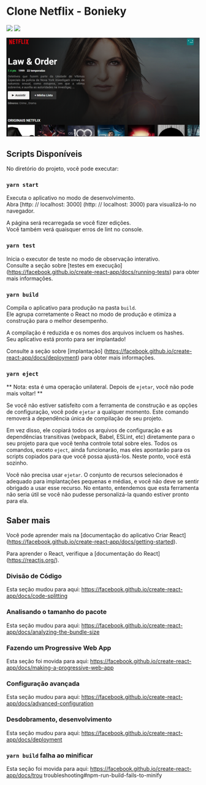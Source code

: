 # Clone Netflix - Bonieky

![](https://img.shields.io/github/languages/top/Gabriel4420/netflixclone) ![](https://img.shields.io/github/languages/count/Gabriel4420/netflixclone)

![](about-project.png)

## Scripts Disponíveis

No diretório do projeto, você pode executar:

### `yarn start`

Executa o aplicativo no modo de desenvolvimento. <br />
Abra [http: // localhost: 3000] (http: // localhost: 3000) para visualizá-lo no navegador.

A página será recarregada se você fizer edições. <br />
Você também verá quaisquer erros de lint no console.

### `yarn test`

Inicia o executor de teste no modo de observação interativo. <br />
Consulte a seção sobre [testes em execução] (https://facebook.github.io/create-react-app/docs/running-tests) para obter mais informações.

### `yarn build`

Compila o aplicativo para produção na pasta `build`. <br />
Ele agrupa corretamente o React no modo de produção e otimiza a construção para o melhor desempenho.

A compilação é reduzida e os nomes dos arquivos incluem os hashes. <br />
Seu aplicativo está pronto para ser implantado!

Consulte a seção sobre [implantação] (https://facebook.github.io/create-react-app/docs/deployment) para obter mais informações.

### `yarn eject`

** Nota: esta é uma operação unilateral. Depois de `ejetar`, você não pode mais voltar! **

Se você não estiver satisfeito com a ferramenta de construção e as opções de configuração, você pode `ejetar` a qualquer momento. Este comando removerá a dependência única de compilação de seu projeto.

Em vez disso, ele copiará todos os arquivos de configuração e as dependências transitivas (webpack, Babel, ESLint, etc) diretamente para o seu projeto para que você tenha controle total sobre eles. Todos os comandos, exceto `eject`, ainda funcionarão, mas eles apontarão para os scripts copiados para que você possa ajustá-los. Neste ponto, você está sozinho.

Você não precisa usar `ejetar`. O conjunto de recursos selecionados é adequado para implantações pequenas e médias, e você não deve se sentir obrigado a usar esse recurso. No entanto, entendemos que esta ferramenta não seria útil se você não pudesse personalizá-la quando estiver pronto para ela.

## Saber mais

Você pode aprender mais na [documentação do aplicativo Criar React] (https://facebook.github.io/create-react-app/docs/getting-started).

Para aprender o React, verifique a [documentação do React] (https://reactjs.org/).

### Divisão de Código

Esta seção mudou para aqui: https://facebook.github.io/create-react-app/docs/code-splitting

### Analisando o tamanho do pacote

Esta seção mudou para aqui: https://facebook.github.io/create-react-app/docs/analyzing-the-bundle-size

### Fazendo um Progressive Web App

Esta seção foi movida para aqui: https://facebook.github.io/create-react-app/docs/making-a-progressive-web-app

### Configuração avançada

Esta seção mudou para aqui: https://facebook.github.io/create-react-app/docs/advanced-configuration

### Desdobramento, desenvolvimento

Esta seção mudou para aqui: https://facebook.github.io/create-react-app/docs/deployment

### `yarn build` falha ao minificar

Esta seção foi movida para aqui: https://facebook.github.io/create-react-app/docs/trou troubleshooting#npm-run-build-fails-to-minify